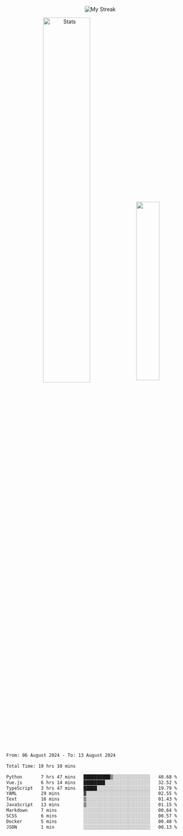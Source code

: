 <p align="center">
<picture>
  <source media="(prefers-color-scheme: dark)" srcset="http://github-readme-streak-stats.herokuapp.com?user=semolik&theme=dark&hide_border=true&background=DD272700">
  <img alt="My Streak" src="http://github-readme-streak-stats.herokuapp.com?user=semolik&hide_border=true">
</picture>
</p>
<div align="center">
  <picture>
    <source media="(prefers-color-scheme: dark)" srcset="https://github-readme-stats.vercel.app/api?username=semolik&show_icons=true&bg_color=DD272700&hide_border=true&theme=dark">
        <img alt="Stats" src="https://github-readme-stats.vercel.app/api?username=semolik&show_icons=true&bg_color=DD272700&hide_border=true" width="50%" >
  </picture>
  <sup>
  <picture>
  <source media="(prefers-color-scheme: dark)" srcset="https://github-readme-stats.vercel.app/api/top-langs/?username=semolik&layout=compact&hide_border=true&bg_color=DD272700&theme=dark">
  <img src="https://github-readme-stats.vercel.app/api/top-langs/?username=semolik&layout=compact&hide_border=true" width="35%" />
  </picture>
  </sup>
</div>
<!--START_SECTION:waka-->

```txt
From: 06 August 2024 - To: 13 August 2024

Total Time: 19 hrs 10 mins

Python       7 hrs 47 mins   ██████████▒░░░░░░░░░░░░░░   40.68 %
Vue.js       6 hrs 14 mins   ████████░░░░░░░░░░░░░░░░░   32.52 %
TypeScript   3 hrs 47 mins   █████░░░░░░░░░░░░░░░░░░░░   19.79 %
YAML         29 mins         ▓░░░░░░░░░░░░░░░░░░░░░░░░   02.55 %
Text         16 mins         ▒░░░░░░░░░░░░░░░░░░░░░░░░   01.43 %
JavaScript   13 mins         ▒░░░░░░░░░░░░░░░░░░░░░░░░   01.15 %
Markdown     7 mins          ░░░░░░░░░░░░░░░░░░░░░░░░░   00.64 %
SCSS         6 mins          ░░░░░░░░░░░░░░░░░░░░░░░░░   00.57 %
Docker       5 mins          ░░░░░░░░░░░░░░░░░░░░░░░░░   00.48 %
JSON         1 min           ░░░░░░░░░░░░░░░░░░░░░░░░░   00.13 %
```

<!--END_SECTION:waka-->


